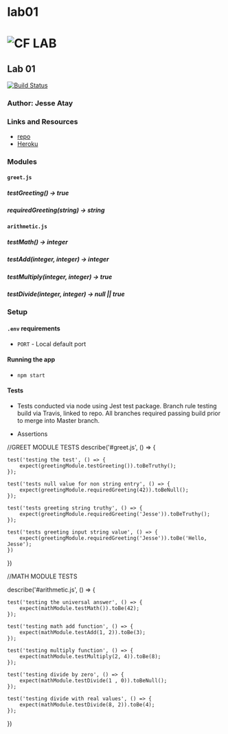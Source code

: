 # lab01

![CF](http://i.imgur.com/7v5ASc8.png) LAB
=================================================

## Lab 01
[![Build Status](https://travis-ci.com/jaatay/lab01.svg?branch=master)](https://travis-ci.com/jaatay/lab01)

### Author: Jesse Atay

### Links and Resources
* [repo](https://github.com/jaatay/lab01)
* [Heroku](https://dashboard.heroku.com/apps/mighty-stream-92225)

### Modules
#### `greet.js`
##### testGreeting() -> true
##### requiredGreeting(string) -> string

#### `arithmetic.js`
##### testMath() -> integer
##### testAdd(integer, integer) -> integer
##### testMultiply(integer, integer) -> true
##### testDivide(integer, integer) -> null || true

### Setup
#### `.env` requirements
* `PORT` - Local default port

#### Running the app
* `npm start`

#### Tests
* Tests conducted via node using Jest test package. Branch rule testing build via Travis, linked to repo. All branches required passing build prior to merge into Master branch.

* Assertions

//GREET MODULE TESTS
describe('#greet.js', () => {

    test('testing the test', () => {
        expect(greetingModule.testGreeting()).toBeTruthy();
    });

    test('tests null value for non string entry', () => {
        expect(greetingModule.requiredGreeting(42)).toBeNull();
    });

    test('tests greeting string truthy', () => {
        expect(greetingModule.requiredGreeting('Jesse')).toBeTruthy();
    });

    test('tests greeting input string value', () => {
        expect(greetingModule.requiredGreeting('Jesse')).toBe('Hello, Jesse');
    })
})

//MATH MODULE TESTS

describe('#arithmetic.js', () => {

    test('testing the universal answer', () => {
        expect(mathModule.testMath()).toBe(42);
    });

    test('testing math add function', () => {
        expect(mathModule.testAdd(1, 2)).toBe(3);
    });

    test('testing multiply function', () => {
        expect(mathModule.testMultiply(2, 4)).toBe(8);
    });

    test('testing divide by zero', () => {
        expect(mathModule.testDivide(1 , 0)).toBeNull();
    });

    test('testing divide with real values', () => {
        expect(mathModule.testDivide(8, 2)).toBe(4);
    });
})
